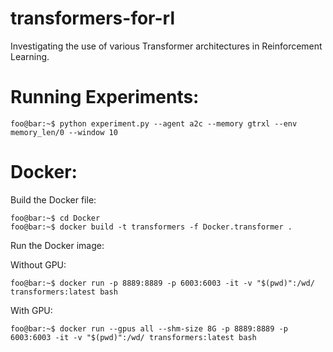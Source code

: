 # transformers-for-rl
Investigating the use of various Transformer architectures in Reinforcement Learning. 

# Running Experiments: 
```console
foo@bar:~$ python experiment.py --agent a2c --memory gtrxl --env memory_len/0 --window 10
```

# Docker: 
Build the Docker file: 
```console
foo@bar:~$ cd Docker 
foo@bar:~$ docker build -t transformers -f Docker.transformer .
```

Run the Docker image:

Without GPU:  
```console
foo@bar:~$ docker run -p 8889:8889 -p 6003:6003 -it -v "$(pwd)":/wd/ transformers:latest bash
```
With GPU: 
```console
foo@bar:~$ docker run --gpus all --shm-size 8G -p 8889:8889 -p 6003:6003 -it -v "$(pwd)":/wd/ transformers:latest bash
```


